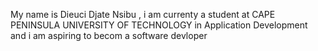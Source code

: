 My name is Dieuci Djate Nsibu , i am currenty a student at CAPE PENINSULA UNIVERSITY OF TECHNOLOGY in Application Development and i am aspiring to becom a software devloper 
